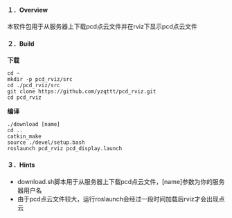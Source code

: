 #### １．Overview

本软件包用于从服务器上下载pcd点云文件并在rviz下显示pcd点云文件

#### ２．Build

**下载**

```shell
cd ~
mkdir -p pcd_rviz/src
cd ./pcd_rviz/src
git clone https://github.com/yzqttt/pcd_rviz.git
cd pcd_rviz
```

**编译**

```shell
./download [name]
cd ..
catkin_make
source ./devel/setup.bash
roslaunch pcd_rviz pcd_display.launch
```

#### ３．Hints

* download.sh脚本用于从服务器上下载pcd点云文件，[name]参数为你的服务器用户名
* 由于pcd点云文件较大，运行roslaunch会经过一段时间加载后rviz才会出现点云



